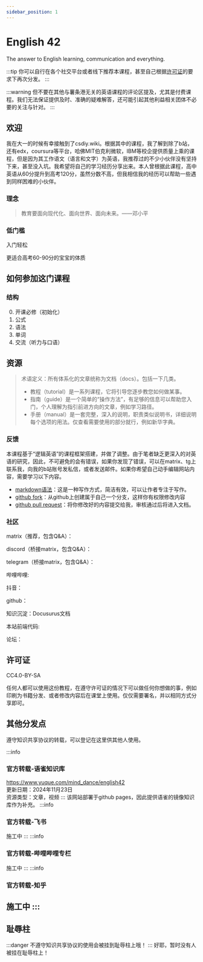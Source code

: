 ```yaml
---
sidebar_position: 1
---
```


# English 42

The answer to English learning, communication and everything.

:::tip
你可以自行在各个社交平台或者线下推荐本课程，甚至自己根据[许可证](#许可证)的要求下再次分发。
:::

:::warning
但不要在其他与薯条港无关的英语课程的评论区提及，尤其是付费课程。我们无法保证提供及时、准确的疑难解答，还可能引起其他利益相关团体不必要的关注与针对。
:::

## 欢迎
我在大一的时候有幸接触到了csdiy.wiki。根据其中的课程，我了解到除了b站，还有edx，coursura等平台，哈佛MIT伯克利微软，IBM等校企提供质量上乘的课程，但是因为其工作语文（语言和文字）为英语，我推荐过的不少小伙伴没有坚持下来，甚至没入坑。我希望将自己的学习经历分享出来。本人曾根据此课程，高中英语从60分提升到高考120分，虽然分数不高，但我相信我的经历可以帮助一些遇到同样困难的小伙伴。
### 理念

> 教育要面向现代化、面向世界、面向未来。——邓小平

### 低门槛

入门轻松

更适合高考60-90分的宝宝的体质

## 如何参加这门课程

### 结构
0. 开课必修（初始化）
1. 公式
2. 语法
3. 单词
4. 交流（听力与口语）

## 资源

> 术语定义：所有体系化的文章统称为文档（docs）。包括一下几类。  
> - 教程（tutorial）是一系列课程，它将引导您逐步教您如何做某事。  
> - 指南（guide）是一个简单的“操作方法”，有足够的信息可以帮助您入门，个人理解为指引前进方向的文章，例如学习路径。  
> - 手册（manual）是一套完整，深入的说明，职责类似说明书，详细说明每个选项的用法。仅查看需要使用的部分就行，例如新华字典。  

### 反馈
本课程基于“逻辑英语”的课程框架搭建，并做了调整。由于笔者缺乏更深入的对英语的研究，因此，不可避免的会有错误，如果你发现了错误，可以在matrix、tg上联系我，向我的b站账号发私信，或者发送邮件。如果你希望自己动手编辑网站内容，需要学习以下内容。

- [markdown语法](https://markdown.com.cn/)：这是一种写作方式，简洁有效，可以让作者专注于写作。
- [github fork](https://docs.github.com/zh/pull-requests/collaborating-with-pull-requests/working-with-forks/about-forks)：从github上创建属于自己一个分支，这样你有权限修改内容
- [github pull request](https://docs.github.com/zh/pull-requests/collaborating-with-pull-requests/proposing-changes-to-your-work-with-pull-requests/creating-a-pull-request-from-a-fork)：将你修改好的内容提交给我，审核通过后将进入文档。

### 社区

matrix（推荐，包含Q&A）：

discord（桥接matrix，包含Q&A）：

telegram（桥接matrix，包含Q&A）：

哔哩哔哩:

抖音：

github：

知识沉淀：Docusurus文档

本站前端代码:

论坛：

## 许可证

CC4.0-BY-SA

任何人都可以使用这份教程，在遵守许可证的情况下可以做任何你想做的事，例如印刷为书籍分发、或者修改内容后在课堂上使用。仅仅需要署名，并以相同方式分享即可。

## 其他分发点
遵守知识共享协议的转载，可以登记在这里供其他人使用。


:::info
### 官方转载-语雀知识库
https://www.yuque.com/mind_dance/english42  
更新日期：2024年11月23日  
资源类型：文章，视频
:::
该网站部署于github pages，因此提供语雀的镜像知识库作为补充。
:::info
### 官方转载-飞书
施工中
:::
:::info
### 官方转载-哔哩哔哩专栏
施工中
:::
:::info
### 官方转载-知乎
施工中
:::
---

## 耻辱柱
:::danger
不遵守知识共享协议的使用会被挂到耻辱柱上哦！
:::
好耶，暂时没有人被挂在耻辱柱上！


